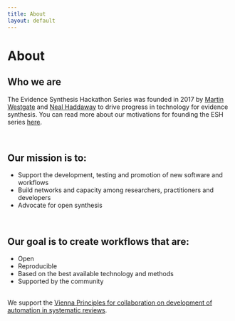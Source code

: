 ```yaml
---
title: About
layout: default
---
```

# About

## Who we are
The Evidence Synthesis Hackathon Series was founded in 2017 by <a href="/people/Westgate-Martin">Martin Westgate</a> and <a href="/people/Haddaway-Neal">Neal Haddaway</a> to drive progress in technology for evidence synthesis. You can read more about our motivations for founding the ESH series <a href="/2019/01/17/what_is_the_esh.html">here</a>.

<br>

## Our mission is to:
<ul>
  <li>Support the development, testing and promotion of new software and workflows</li>
  <li>Build networks and capacity among researchers, practitioners and developers</li>
  <li>Advocate for open synthesis</li>
</ul>

<br>

## Our goal is to create workflows that are:
<ul>
  <li>Open</li>
  <li>Reproducible</li>
  <li>Based on the best available technology and methods</li>
  <li>Supported by the community</li>
</ul>

<br>
We support the <a href="https://systematicreviewsjournal.biomedcentral.com/articles/10.1186/s13643-018-0740-7">Vienna Principles for collaboration on development of automation in systematic reviews</a>.